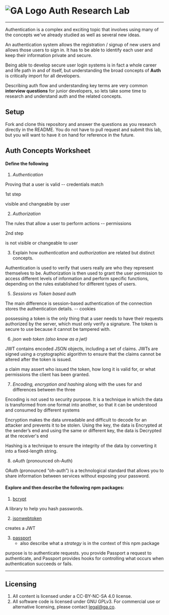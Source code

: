 # ![GA Logo](https://ga-dash.s3.amazonaws.com/production/assets/logo-9f88ae6c9c3871690e33280fcf557f33.png) Auth Research Lab

---

Authentication is a complex and exciting topic that involves using many of the concepts we've already studied as well as several new ideas. 

An authentication system allows the registration / signup of new users and allows those users to sign in. It has to be able to identify each user and keep their information private and secure.

Being able to develop secure user login systems is in fact a whole career and life path in and of itself, but understanding the broad concepts of **Auth** is critically import for all developers. 

Describing auth flow and understanding key terms are very common **interview questions** for junior developers, so lets take some time to research and understand auth and the related concepts.

## Setup

Fork and clone this repository and answer the questions as you research directly in the README. You do not have to pull request and submit this lab, but you will want to have it on hand for reference in the future. 

## Auth Concepts Worksheet

#### Define the following

1. *Authentication*

Proving that a user is valid -- credentials match

1st step

visible and changeable by user

2. *Authorization*

The rules that allow a user to perform actions -- permissions

2nd step

is not visible or changeable to user

3. Explain how *authentication* and *authorization* are related but distinct concepts.

Authentication is used to verify that users really are who they represent themselves to be. 
Authorization is then used to grant the user permission to access different levels of information and perform specific functions, depending on the rules established for different types of users.

5. *Sessions vs Token based auth*

The main difference is session-based authentication of the connection stores the authentication details. -- cookies

possessing a token is the only thing that a user needs to have their requests authorized by the server, which must only verify a signature. The token is secure to use because it cannot be tampered with.

6. *json web token (also know as a jwt)*

JWT contains encoded JSON objects, including a set of claims. JWTs are signed using a cryptographic algorithm to ensure that the claims cannot be altered after the token is issued.

a claim may assert who issued the token, how long it is valid for, or what permissions the client has been granted.

7. *Encoding, encryption and hashing* along with the uses for and differences between the three

Encoding is not used to security purpose. It is a technique in which the data is transformed from one format into another, so that it can be understood and consumed by different systems

Encryption makes the data unreadable and difficult to decode for an attacker and prevents it to be stolen. Using the key, the data is Encrypted at the sender’s end and using the same or different key, the data is Decrypted at the receiver's end

Hashing is a technique to ensure the integrity of the data by converting it into a fixed-length string.

8. *oAuth* (pronounced oh-Auth)

OAuth (pronounced “oh-auth”) is a technological standard that allows you to share information between services without exposing your password.

#### Explore and then describe the following npm packages:

1. [bcrypt](https://www.npmjs.com/package/bcrypt)

A library to help you hash passwords.

2. [jsonwebtoken](https://www.npmjs.com/package/jsonwebtoken)

creates a JWT

3. [passport](https://www.npmjs.com/package/passport)
    * also describe what a *strategy* is in the context of this npm package


purpose is to authenticate requests. you provide Passport a request to authenticate, and Passport provides hooks for controlling what occurs when authentication succeeds or fails.

---

## Licensing
1. All content is licensed under a CC-BY-NC-SA 4.0 license.
2. All software code is licensed under GNU GPLv3. For commercial use or alternative licensing, please contact legal@ga.co.